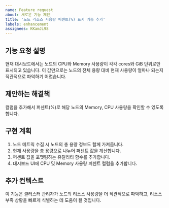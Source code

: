 ```yaml
---
name: Feature request
about: 새로운 기능 제안
title: '노드 리소스 사용량 퍼센트(%) 표시 기능 추가'
labels: enhancement
assignees: KKamJi98
---
```


## 기능 요청 설명
현재 대시보드에서는 노드의 CPU와 Memory 사용량이 각각 cores와 GiB 단위로만 표시되고 있습니다. 이 값만으로는 노드의 전체 용량 대비 현재 사용량이 얼마나 되는지 직관적으로 파악하기 어렵습니다.

## 제안하는 해결책
컬럼을 추가해서 퍼센트(%)로 해당 노드의 Memory, CPU 사용량을 확인할 수 있도록 합니다.

## 구현 계획
1. 노드 메트릭 수집 시 노드의 총 용량 정보도 함께 가져옵니다.
2. 현재 사용량을 총 용량으로 나누어 퍼센트 값을 계산합니다.
3. 퍼센트 값을 포맷팅하는 유틸리티 함수를 추가합니다.
4. 대시보드 UI에 CPU 및 Memory 사용량 퍼센트 컬럼을 추가합니다.

## 추가 컨텍스트
이 기능은 클러스터 관리자가 노드의 리소스 사용량을 더 직관적으로 파악하고, 리소스 부족 상황을 빠르게 식별하는 데 도움이 될 것입니다.
